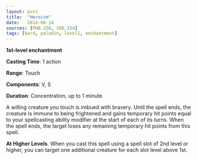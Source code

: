 ```yaml
---
layout: post
title:  "Heroism"
date:   2014-08-24
sources: [PHB.250, SRD.154]
tags: [bard, paladin, level1, enchantment]
---
```


**1st-level enchantment**

**Casting Time**: 1 action

**Range**: Touch

**Components**: V, S

**Duration**: Concentration, up to 1 minute

A willing creature you touch is imbued with bravery. Until the spell ends, the creature is immune to being frightened and gains temporary hit points equal to your spellcasting ability modifier at the start of each of its turns. When the spell ends, the target loses any remaining temporary hit points from this spell.

**At Higher Levels**. When you cast this spell using a spell slot of 2nd level or higher, you can target one additional creature for each slot level above 1st.

